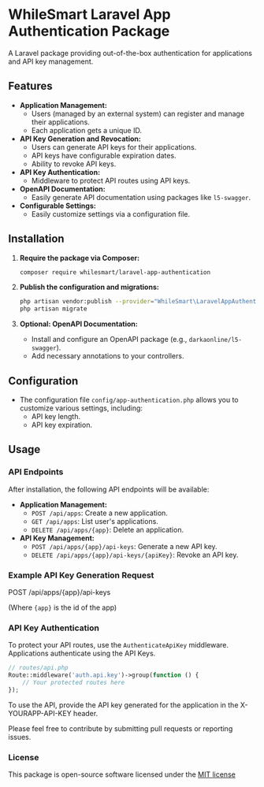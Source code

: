 # WhileSmart Laravel App Authentication Package

A Laravel package providing out-of-the-box authentication for applications and API key management.

## Features

* **Application Management:**
    * Users (managed by an external system) can register and manage their applications.
    * Each application gets a unique ID.
* **API Key Generation and Revocation:**
    * Users can generate API keys for their applications.
    * API keys have configurable expiration dates.
    * Ability to revoke API keys.
* **API Key Authentication:**
    * Middleware to protect API routes using API keys.
* **OpenAPI Documentation:**
    * Easily generate API documentation using packages like `l5-swagger`.
* **Configurable Settings:**
    * Easily customize settings via a configuration file.

## Installation

1.  **Require the package via Composer:**

    ```bash
    composer require whilesmart/laravel-app-authentication
    ```

2.  **Publish the configuration and migrations:**

    ```bash
    php artisan vendor:publish --provider="WhileSmart\LaravelAppAuthentication\Providers\AppAuthenticationServiceProvider"
    php artisan migrate
    ```

3.  **Optional: OpenAPI Documentation:**

    * Install and configure an OpenAPI package (e.g., `darkaonline/l5-swagger`).
    * Add necessary annotations to your controllers.

## Configuration

* The configuration file `config/app-authentication.php` allows you to customize various settings, including:
    * API key length.
    * API key expiration.

## Usage

### API Endpoints

After installation, the following API endpoints will be available:

* **Application Management:**
    * `POST /api/apps`: Create a new application.
    * `GET /api/apps`: List user's applications.
    * `DELETE /api/apps/{app}`: Delete an application.
* **API Key Management:**
    * `POST /api/apps/{app}/api-keys`: Generate a new API key.
    * `DELETE /api/apps/{app}/api-keys/{apiKey}`: Revoke an API key.

### Example API Key Generation Request

POST /api/apps/{app}/api-keys


(Where `{app}` is the id of the app)

### API Key Authentication

To protect your API routes, use the `AuthenticateApiKey` middleware. Applications authenticate using the API Keys.

```php
// routes/api.php
Route::middleware('auth.api.key')->group(function () {
    // Your protected routes here
});
```

To use the API, provide the API key generated for the application in the X-YOURAPP-API-KEY header.

Please feel free to contribute by submitting pull requests or reporting issues.


### License

This package is open-source software licensed under the [MIT license](LICENSE.md)
